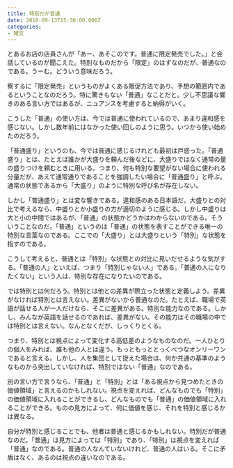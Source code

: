 ```yaml
---
title: 特別だが普通
date: 2010-09-13T15:30:00.000Z
categories:
- 雑文
---
```

とあるお店の店員さんが「あー、あそこのです。普通に限定発売でした。」と会話しているのが聞こえた。特別なものだから「限定」のはずなのだが、普通なのである。うーむ。どういう意味だろう。

察するに「限定発売」というものがよくある販促方法であり、予想の範囲内であるということなのだろう。特に驚きもない「普通」なことだと。少し不思議な響きのある言い方ではあるが、ニュアンスを考慮すると納得がいく。

<!-- more -->

こうした「普通」の使い方は、今では普通に使われているので、あまり違和感を感じない。しかし数年前にはなかった使い回しのように思う。いつから使い始めたのだろう。

「普通盛り」というのも、今では普通に感じるけれども最初は戸惑った。「普通盛り」とは、たとえば誰かが大盛りを頼んだ後などに、大盛りではなく通常の量の盛りつけを頼むときに用いる。つまり、何も特別な要望がない場合に使われる分量だが、あえて通常通りであることを強調したい場合に「普通盛り」と呼ぶ。通常の状態であるから「大盛り」のように特別な呼び名が存在しない。

しかし「普通盛り」とは変な響きである。違和感のある日本語だ。大盛りとの対比で考えるなら、中盛りとか小盛りの方が適切のように感じる。しかし中盛りは大と小の中間ではあるが、「普通」の状態かどうかはわからないのである。そういうことなのだ。「普通」というのは「普通」の状態を表すことができる唯一の特別な言葉なのである。ここでの「大盛り」とは大盛りという「特別」な状態を指すのである。

こうして考えると、普通とは「特別」な状態との対比に見いだせるような気がする。「普通の人」といえば、つまり「特別じゃない人」である。「普通の人になりたくない」という人は、特別な存在になりたいのである。

では特別とは何だろう。特別とは他との差異が際立った状態と定義しよう。差異がなければ特別とは言えない。差異がないから普通なのだ。たとえば、職場で英語が話せる人が一人だけなら、そこに差異がある。特別な能力なのである。しかし、みんなが英語を話せるのであれば、差異がない。その能力はその職場の中では特別とは言えない。なんとなくだが、しっくりとくる。

つまり、特別とは視点によって変化する高低差のようなものなのだ。一人ひとりの個人をみれば、誰も他の人とは違う。もっともっととっくべつなオンリーワンであると言える。しかし、人を集団として捉えた場合は、何か共通の基準のようなものから突出していなければ、特別ではない「普通」なのである。

別の言い方で言うなら、「普通」と「特別」とは「ある視点から見つめたときの価値領域」と言えるのかもしれない。視点を変えれば、どんなものでも「特別」の価値領域に入れることができるし、どんなものでも「普通」の価値領域に入れることができる。ものの見方によって、何に価値を感じ、それを特別と感じるかは異なる。

自分が特別と感じることでも、他者は普通と感じるかもしれない。特別だが普通なのだ。「普通」は見方によっては「特別」であり、「特別」は視点を変えれば「普通」なのである。普通の人なんていないけれど、普通の人はいる。そこに矛盾はなく、あるのは視点の違いなのである。
